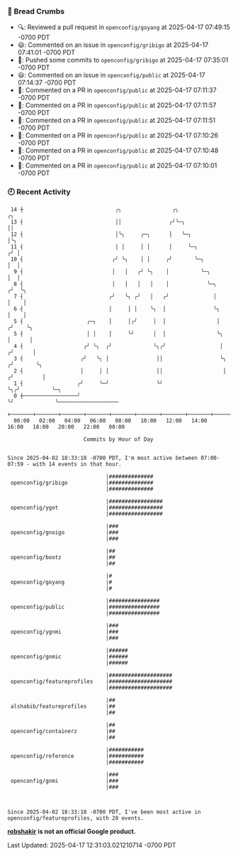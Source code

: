 ### 🍞 Bread Crumbs

 * 🔍: Reviewed a pull request in  `openconfig/goyang` at 2025-04-17 07:49:15 -0700 PDT
 * 😃: Commented on an issue in `openconfig/gribigo` at 2025-04-17 07:41:01 -0700 PDT
 * 🚢: Pushed some commits to `openconfig/gribigo` at 2025-04-17 07:35:01 -0700 PDT
 * 😃: Commented on an issue in `openconfig/public` at 2025-04-17 07:14:37 -0700 PDT
 * 💬: Commented on a PR in  `openconfig/public` at 2025-04-17 07:11:37 -0700 PDT
 * 💬: Commented on a PR in  `openconfig/public` at 2025-04-17 07:11:57 -0700 PDT
 * 💬: Commented on a PR in  `openconfig/public` at 2025-04-17 07:11:51 -0700 PDT
 * 💬: Commented on a PR in  `openconfig/public` at 2025-04-17 07:10:26 -0700 PDT
 * 💬: Commented on a PR in  `openconfig/public` at 2025-04-17 07:10:48 -0700 PDT
 * 💬: Commented on a PR in  `openconfig/public` at 2025-04-17 07:10:01 -0700 PDT

### 🕘 Recent Activity
```
 14 ┼                             ╭╮                ╭╮                       ╭╮
 13 ┤                             ││               ╭╯╰─╮                     ││
 12 ┤                             │╰╮     ╭─╮      │   ╰─╮                   │╰╮
 11 ┤                             │ │     │ │      │     ╰─╮                ╭╯ │
 10 ┤                            ╭╯ ╰╮    │ │     ╭╯       ╰─╮              │  │
  9 ┤                            │   │   ╭╯ ╰╮    │          ╰─╮            │  │
  8 ┤                            │   │   │   │    │            ╰─╮         ╭╯  ╰╮
  7 ┤                           ╭╯   ╰╮ ╭╯   │   ╭╯              │         │    │
  6 ┤                           │     │ │    ╰╮  │               ╰╮        │    │
  5 ┤                    ╭─╮    │     │╭╯     │  │                │       ╭╯    ╰╮
  5 ┤                    │ │    │     ╰╯      │  │                ╰╮      │      │
  4 ┤                   ╭╯ ╰╮  ╭╯             ╰╮╭╯                 │     ╭╯      │
  3 ┤                  ╭╯   ╰╮ │               ││                  ╰╮   ╭╯       ╰╮
  2 ┤                  │     │ │               ││                   │  ╭╯         │
  1 ┤                 ╭╯     ╰─╯               ╰╯                   ╰╮╭╯          ╰─╮
  0 ┼─────────────────╯                                              ╰╯             ╰───────────────────
    +───────+───────+───────+───────+───────+───────+───────+───────+───────+───────+───────+───────+────
  00:00   02:00   04:00   06:00   08:00   10:00   12:00   14:00   16:00   18:00   20:00   22:00   00:00   

						Commits by Hour of Day


Since 2025-04-02 18:33:18 -0700 PDT, I'm most active between 07:00-07:59 - with 14 events in that hour.

```



```
                               |##############
 openconfig/gribigo            |##############
                               |##############

                               |#################
 openconfig/ygot               |#################
                               |#################

                               |###
 openconfig/gnoigo             |###
                               |###

                               |##
 openconfig/bootz              |##
                               |##

                               |#
 openconfig/goyang             |#
                               |#

                               |################
 openconfig/public             |################
                               |################

                               |###
 openconfig/ygnmi              |###
                               |###

                               |######
 openconfig/gnmic              |######
                               |######

                               |####################
 openconfig/featureprofiles    |####################
                               |####################

                               |##
 alshabib/featureprofiles      |##
                               |##

                               |##
 openconfig/containerz         |##
                               |##

                               |###########
 openconfig/reference          |###########
                               |###########

                               |###
 openconfig/gnmi               |###
                               |###



Since 2025-04-02 18:33:18 -0700 PDT, I've been most active in openconfig/featureprofiles, with 20 events.

```
**[robshakir](mailto:robjs@google.com) is not an official Google product.**  


Last Updated: 2025-04-17 12:31:03.021210714 -0700 PDT

